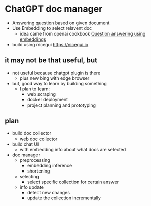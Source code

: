 # ChatGPT doc manager

- Answering question based on given document
- Use Embedding to select relavent doc
  - idea came from openai cookbook [Question answering using embeddings](https://github.com/openai/openai-cookbook/blob/main/examples/Question_answering_using_embeddings.ipynb)
- build using nicegui https://nicegui.io

## it may not be that useful, but

- not useful because chatgpt plugin is there
  - plus new bing with edge browser
- but, good way to learn by building something
  - I plan to learn:
    - web scraping
    - docker deployment
    - project planning and prototyping

## plan
- build doc collector
  - web doc collector
- build chat UI
  - with embedding info about what docs are selected
- doc manager
  - preprocessing
    - embedding inference
    - shortening
  - selecting
    - select specific collection for certain answer
  - info update
    - detect new changes
    - update the collection incrementally
